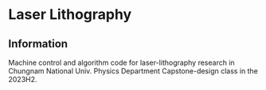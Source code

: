 # Laser Lithography



## Information

Machine control and algorithm code for laser-lithography research in Chungnam National Univ. Physics Department Capstone-design class in the 2023H2.
